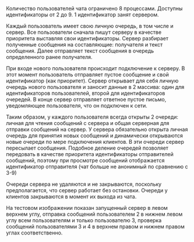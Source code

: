 Количество пользователей чата ограничено 8 процессами. Доступны идентификаторы от 2 до 9. 1 идентификатор занят сервером.

Каждый пользователь имеет свою личную очередь, в том числе и сервер. Все пользователи сначала пишут серверу в качестве приоритета выставляя свои идентификаторы. Сервер разбирает полученные сообщения на составляющие: получателя и текст сообщения. Далее отправляет текст сообщения в очередь определенного ранее получателя.

При входе нового пользователя происходит подключение к серверу. В этот момент пользователь отправляет пустое сообщение и свой идентификатор (как приоритет). Сервер открывает для себя личную очередь нового пользователя и заносит данные в 2 массива: один для идентификаторов пользователей, второй для идентификаторов очередей. В конце сервер отправляет ответное пустое письмо, уведомляющее пользователя, что он подключен к сети.

Таким образом, у каждого пользователя всегда открыты 2 очереди: личная для чтения сообщений с сервера и общая серверная для отправки сообщений на сервер. У сервера обязательно открыта личная очередь для принятия новых сообщений и динамически открываются новые очереди по мере подключения клиентов. В эти очереди сервер пересылает сообщения. Подобное деление очередей позволяет передовать в качестве приоритета идентификаторы отправителей сообщений, поэтому при просмотре сообщений отображается идентификатор отправителя (чат больше не анонимный по сравнению с 3-9)

Очереди сервера не удаляются и не закрываются, поскольку предполагается, что сервер работает без остановки. Очереди у клиентов закрываются в момент их выхода из чата.

На тестовом изображении показан запущенный сервер в левом верхнем углу, отправка сообщений пользователем 2 в нижнем левом углу всем пользователям и только пользователю 3, проверка сообщений пользователями 3 и 4 в верхнем правом и нижнем правом углах соответственно.
